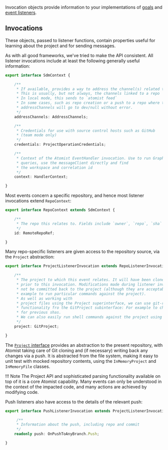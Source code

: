 
Invocation objects provide information to your implementations of [goals](goal.md) and [event listeners](event.md).

## Invocations

These objects, passed to listener functions, contain properties useful for learning about
the project and for sending messages.

As with all good frameworks, we've tried to make the API
consistent. All listener invocations include at least the following
generally useful information:

```typescript
export interface SdmContext {

    /**
     * If available, provides a way to address the channel(s) related to this event.
     * This is usually, but not always, the channels linked to a repo
     * In local mode, this sends to `atomist feed`
     * In some cases, such as repo creation or a push to a repo where there is no linked channel,
     * addressChannels will go to dev/null without error.
     */
    addressChannels: AddressChannels;

    /**
     * Credentials for use with source control hosts such as GitHub
     * (team mode only)
     */
    credentials: ProjectOperationCredentials;

    /**
     * Context of the Atomist EventHandler invocation. Use to run GraphQL
     * queries, use the messageClient directly and find
     * the workspace and correlation id
     */
    context: HandlerContext;

}
```

Most events concern a specific repository, and hence most listener
invocations extend `RepoContext`:

```typescript
export interface RepoContext extends SdmContext {

    /**
     * The repo this relates to. Fields include `owner`, `repo`, `sha` and `branch`
     */
    id: RemoteRepoRef;

}
```

Many repo-specific listeners are given access to the repository
source, via the `Project` abstraction:

```typescript
export interface ProjectListenerInvocation extends RepoListenerInvocation {

    /**
     * The project to which this event relates. It will have been cloned
     * prior to this invocation. Modifications made during listener invocation will
     * not be committed back to the project (although they are acceptable if necessary, for
     * example to run particular commands against the project).
     * As well as working with
     * project files using the Project superinterface, we can use git-related
     * functionality fro the GitProject subinterface: For example to check
     * for previous shas.
     * We can also easily run shell commands against the project using its baseDir.
     */
    project: GitProject;

}

```

The [`Project` interface][project] provides an abstraction to
the present repository, with Atomist taking care of Git cloning and
(if necessary) writing back any changes via a push. It is abstracted
from the file system, making it easy to unit test with mocked
repository contents, using the `InMemoryProject` and `InMemoryFile`
classes.

[project]: https://atomist.github.io/automation-client/interfaces/_lib_project_project_.project.html (Atomist Automation Client TypeScript - Project)

!!! Note
    The Project API and sophisticated parsing functionality available on
    top of it is a core Atomist capability. Many events can only be
    understood in the context of the impacted code, and many actions are
    achieved by modifying code.

Push listeners also have access to the details of the relevant push:

```typescript
export interface PushListenerInvocation extends ProjectListenerInvocation {

	 /**
     * Information about the push, including repo and commit
     */
    readonly push: OnPushToAnyBranch.Push;

}
```
